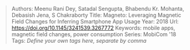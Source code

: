 > Authors: Meenu Rani Dey, Satadal Sengupta, Bhabendu Kr. Mohanta, Debasish Jena, S Chakraborty
> Title: Magneto: Leveraging Magnetic Field Changes for Inferring Smartphone App Usage
> Year: 2018
> Url: https://doi.org/10.1145/3241539.3267772
> Keywords: mobile apps, magnetic field changes, power consumption
> Series: MobiCom '18
> Tags: *Define your own tags here, separate by comma*